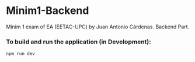 # Minim1-Backend
Minim 1 exam of EA (EETAC-UPC) by Juan Antonio Cárdenas. Backend Part.

### To build and run the application (in Development): 
`npm run dev`